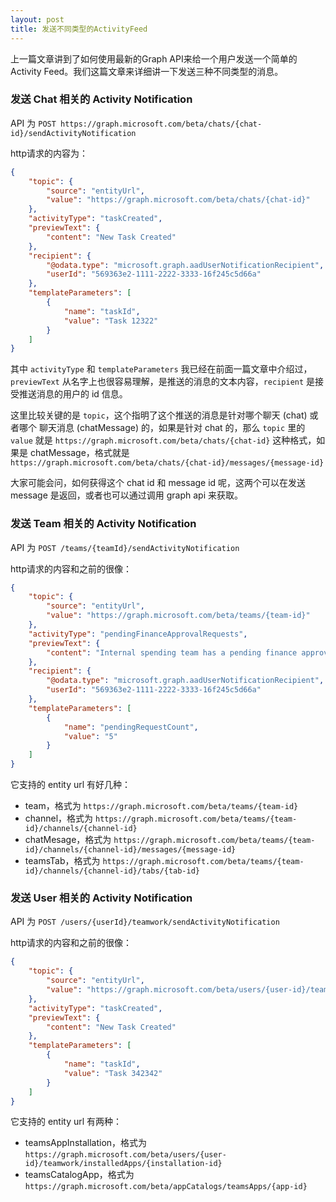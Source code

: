 ```yaml
---
layout: post
title: 发送不同类型的ActivityFeed
---
```


上一篇文章讲到了如何使用最新的Graph API来给一个用户发送一个简单的 Activity Feed。我们这篇文章来详细讲一下发送三种不同类型的消息。

### 发送 Chat 相关的 Activity Notification

API 为 `POST https://graph.microsoft.com/beta/chats/{chat-id}/sendActivityNotification`

http请求的内容为：

```json
{
    "topic": {
        "source": "entityUrl",
        "value": "https://graph.microsoft.com/beta/chats/{chat-id}"
    },
    "activityType": "taskCreated",
    "previewText": {
        "content": "New Task Created"
    },
    "recipient": {
        "@odata.type": "microsoft.graph.aadUserNotificationRecipient",
        "userId": "569363e2-1111-2222-3333-16f245c5d66a"
    },
    "templateParameters": [
        {
            "name": "taskId",
            "value": "Task 12322"
        }
    ] 
}
```

其中 `activityType` 和 `templateParameters` 我已经在前面一篇文章中介绍过，`previewText` 从名字上也很容易理解，是推送的消息的文本内容，`recipient` 是接受推送消息的用户的 id 信息。

这里比较关键的是 `topic`，这个指明了这个推送的消息是针对哪个聊天 (chat) 或者哪个 聊天消息 (chatMessage) 的，如果是针对 chat 的，那么 `topic` 里的 `value` 就是 `https://graph.microsoft.com/beta/chats/{chat-id}` 这种格式，如果是 chatMessage，格式就是 `https://graph.microsoft.com/beta/chats/{chat-id}/messages/{message-id}`

大家可能会问，如何获得这个 chat id 和 message id 呢，这两个可以在发送 message 是返回，或者也可以通过调用 graph api 来获取。

### 发送 Team 相关的 Activity Notification

API 为 `POST /teams/{teamId}/sendActivityNotification`

http请求的内容和之前的很像：

```json
{
    "topic": {
        "source": "entityUrl",
        "value": "https://graph.microsoft.com/beta/teams/{team-id}"
    },
    "activityType": "pendingFinanceApprovalRequests",
    "previewText": {
        "content": "Internal spending team has a pending finance approval requests"
    },
    "recipient": {
        "@odata.type": "microsoft.graph.aadUserNotificationRecipient",
        "userId": "569363e2-1111-2222-3333-16f245c5d66a"
    },
    "templateParameters": [
        {
            "name": "pendingRequestCount",
            "value": "5"
        }
    ]
}
```

它支持的 entity url 有好几种：
* team，格式为 `https://graph.microsoft.com/beta/teams/{team-id}`
* channel，格式为 `https://graph.microsoft.com/beta/teams/{team-id}/channels/{channel-id}`
* chatMesage，格式为 `https://graph.microsoft.com/beta/teams/{team-id}/channels/{channel-id}/messages/{message-id}`
* teamsTab，格式为 `https://graph.microsoft.com/beta/teams/{team-id}/channels/{channel-id}/tabs/{tab-id}`

### 发送 User 相关的 Activity Notification

API 为 `POST /users/{userId}/teamwork/sendActivityNotification`

http请求的内容和之前的很像：

```json
{
    "topic": {
        "source": "entityUrl",
        "value": "https://graph.microsoft.com/beta/users/{user-id}/teamwork/installedApps/{installation-id}"
    },
    "activityType": "taskCreated",
    "previewText": {
        "content": "New Task Created"
    },
    "templateParameters": [
        {
            "name": "taskId",
            "value": "Task 342342"
        }
    ]
}
```

它支持的 entity url 有两种：
* teamsAppInstallation，格式为 `https://graph.microsoft.com/beta/users/{user-id}/teamwork/installedApps/{installation-id}`
* teamsCatalogApp，格式为 `https://graph.microsoft.com/beta/appCatalogs/teamsApps/{app-id}`
